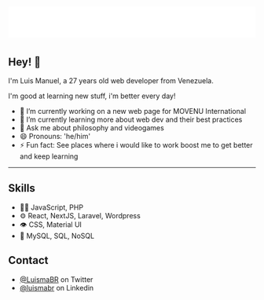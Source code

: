 <h1 align="center">
  <img src="https://raw.githubusercontent.com/luismabr1/luismabr1/master/name.svg" alt="Luis Manuel Brito" />
</h1>

## Hey! 👋
I'm Luis Manuel, a 27 years old web developer from Venezuela.

I'm good at learning new stuff, i'm better every day!

- 🔭 I’m currently working on a new web page for MOVENU International
- 🌱 I’m currently learning more about web dev and their best practices
- 💬 Ask me about philosophy and videogames
- 😄 Pronouns: 'he/him'
- ⚡ Fun fact: See places where i would like to work boost me to get better and keep learning

---

## Skills
- 👨‍💻 JavaScript, PHP
- ⚙️ React, NextJS, Laravel, Wordpress
- 👁️ CSS, Material UI
- 💽 MySQL, SQL, NoSQL

## Contact
- [@LuismaBR](https://twitter.com/LuismaBR) on Twitter
- [@luismabr](https://linkedin.com/in/luismabr) on Linkedin


